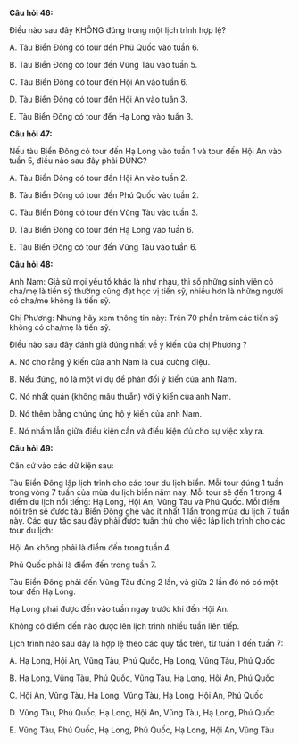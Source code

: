 **Câu hỏi 46:**

Điều nào sau đây KHÔNG đúng trong một lịch trình hợp lệ?

A. Tàu Biển Đông có tour đến Phú Quốc vào tuần 6.

B. Tàu Biển Đông có tour đến Vũng Tàu vào tuần 5.

C. Tàu Biển Đông có tour đến Hội An vào tuần 6.

D. Tàu Biển Đông có tour đến Hội An vào tuần 3.

E. Tàu Biển Đông có tour đến Hạ Long vào tuần 3.

**Câu hỏi 47:**

Nếu tàu Biển Đông có tour đến Hạ Long vào tuần 1 và tour đến Hội An vào tuần 5, điều nào sau đây phải ĐÚNG?

A. Tàu Biển Đông có tour đến Hội An vào tuần 2.

B. Tàu Biển Đông có tour đến Phú Quốc vào tuần 2.

C. Tàu Biển Đông có tour đến Vũng Tàu vào tuần 3.

D. Tàu Biển Đông có tour đến Hạ Long vào tuần 6.

E. Tàu Biển Đông có tour đến Vũng Tàu vào tuần 6.

**Câu hỏi 48:**

Anh Nam: Giả sử mọi yếu tố khác là như nhau, thì số những sinh viên có cha/mẹ là tiến sỹ thường cũng đạt học vị tiến sỹ, nhiều hơn là những người có cha/mẹ không là tiến sỹ.

Chị Phương: Nhưng hãy xem thông tin này: Trên 70 phần trăm các tiến sỹ không có cha/mẹ là tiến sỹ.

Điều nào sau đây đánh giá đúng nhất về ý kiến của chị Phương ?

A. Nó cho rằng ý kiến của anh Nam là quá cường điệu.

B. Nếu đúng, nó là một ví dụ để phản đối ý kiến của anh Nam.

C. Nó nhất quán \(không mâu thuẫn\) với ý kiến của anh Nam.

D. Nó thêm bằng chứng ủng hộ ý kiến của anh Nam.

E. Nó nhầm lẫn giữa điều kiện cần và điều kiện đủ cho sự việc xảy ra.

**Câu hỏi 49:**

Căn cứ vào các dữ kiện sau:

Tàu Biển Đông lập lịch trình cho các tour du lịch biển. Mỗi tour đúng 1 tuần trong vòng 7 tuần của mùa du lịch biển năm nay. Mỗi tour sẽ đến 1 trong 4 điểm du lịch nổi tiếng: Hạ Long, Hội An, Vũng Tàu và Phú Quốc. Mỗi điểm nói trên sẽ được tàu Biển Đông ghé vào ít nhất 1 lần trong mùa du lịch 7 tuần này. Các quy tắc sau đây phải được tuân thủ cho việc lập lịch trình cho các tour du lịch:

Hội An không phải là điểm đến trong tuần 4.

Phú Quốc phải là điểm đến trong tuần 7.

Tàu Biển Đông phải đến Vũng Tàu đúng 2 lần, và giữa 2 lần đó nó có một tour đến Hạ Long.

Hạ Long phải được đến vào tuần ngay trước khi đến Hội An.

Không có điểm đến nào được lên lịch trình nhiều tuần liên tiếp.

Lịch trình nào sau đây là hợp lệ theo các quy tắc trên, từ tuần 1 đến tuần 7:

A. Hạ Long, Hội An, Vũng Tàu, Phú Quốc, Hạ Long, Vũng Tàu, Phú Quốc

B. Hạ Long, Vũng Tàu, Phú Quốc, Vũng Tàu, Hạ Long, Hội An, Phú Quốc

C. Hội An, Vũng Tàu, Hạ Long, Vũng Tàu, Hạ Long, Hội An, Phú Quốc

D. Vũng Tàu, Phú Quốc, Hạ Long, Hội An, Vũng Tàu, Hạ Long, Phú Quốc

E. Vũng Tàu, Phú Quốc, Hạ Long, Phú Quốc, Hạ Long, Hội An, Vũng Tàu

